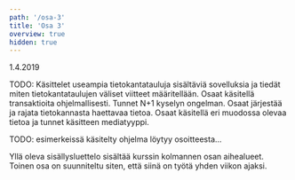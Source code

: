 ```yaml
---
path: '/osa-3'
title: 'Osa 3'
overview: true
hidden: true
---
```


<deadline>1.4.2019</deadline>

TODO:
Käsittelet useampia tietokantatauluja sisältäviä sovelluksia ja tiedät miten tietokantataulujen väliset viitteet määritellään. Osaat käsitellä transaktioita ohjelmallisesti. Tunnet N+1 kyselyn ongelman. Osaat järjestää ja rajata tietokannasta haettavaa tietoa. Osaat käsitellä eri muodossa olevaa tietoa ja tunnet käsitteen mediatyyppi.

TODO: esimerkeissä käsitelty ohjelma löytyy osoitteesta...

<please-login></please-login>

<pages-in-this-section></pages-in-this-section>

Yllä oleva sisällysluettelo sisältää kurssin kolmannen osan aihealueet. Toinen osa on suunniteltu siten, että siinä on työtä yhden viikon ajaksi.

<exercises-in-this-section></exercises-in-this-section>
